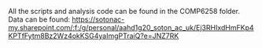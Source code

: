 All the scripts and analysis code can be found in the COMP6258 folder.<br>
Data can be found: https://sotonac-my.sharepoint.com/:f:/g/personal/aahd1g20_soton_ac_uk/Ej3RHIxdHmFKp4KPTfFytm8Bz2Wz4okKSG4yaImgPTraiQ?e=JNZ7RK